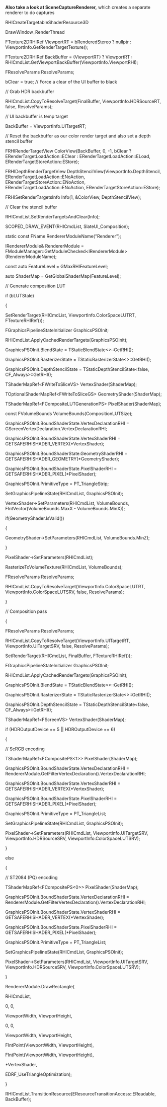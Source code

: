 **Also take a look at SceneCaptureRenderer,** which creates a separate renderer to do captures

RHICreateTargetableShaderResource3D

DrawWindow_RenderThread

FTexture2DRHIRef ViewportRT = bRenderedStereo ? nullptr : ViewportInfo.GetRenderTargetTexture();

FTexture2DRHIRef BackBuffer = (ViewportRT) ? ViewportRT : RHICmdList.GetViewportBackBuffer(ViewportInfo.ViewportRHI);

FResolveParams ResolveParams;

bClear = true; // Force a clear of the UI buffer to black

// Grab HDR backbuffer

RHICmdList.CopyToResolveTarget(FinalBuffer, ViewportInfo.HDRSourceRT, false, ResolveParams);

// UI backbuffer is temp target

BackBuffer = ViewportInfo.UITargetRT;

// Reset the backbuffer as our color render target and also set a depth stencil buffer

FRHIRenderTargetView ColorView(BackBuffer, 0, -1, bClear ? ERenderTargetLoadAction::EClear : ERenderTargetLoadAction::ELoad, ERenderTargetStoreAction::EStore);

FRHIDepthRenderTargetView DepthStencilView(ViewportInfo.DepthStencil, ERenderTargetLoadAction::ENoAction, ERenderTargetStoreAction::ENoAction, ERenderTargetLoadAction::ENoAction, ERenderTargetStoreAction::EStore);

FRHISetRenderTargetsInfo Info(1, &ColorView, DepthStencilView);

// Clear the stencil buffer

RHICmdList.SetRenderTargetsAndClear(Info);

SCOPED_DRAW_EVENT(RHICmdList, SlateUI_Composition);

static const FName RendererModuleName("Renderer");

IRendererModule& RendererModule = FModuleManager::GetModuleChecked&lt;IRendererModule>(RendererModuleName);

const auto FeatureLevel = GMaxRHIFeatureLevel;

auto ShaderMap = GetGlobalShaderMap(FeatureLevel);

// Generate composition LUT

if (bLUTStale)

{

SetRenderTarget(RHICmdList, ViewportInfo.ColorSpaceLUTRT, FTextureRHIRef());

FGraphicsPipelineStateInitializer GraphicsPSOInit;

RHICmdList.ApplyCachedRenderTargets(GraphicsPSOInit);

GraphicsPSOInit.BlendState = TStaticBlendState&lt;>::GetRHI();

GraphicsPSOInit.RasterizerState = TStaticRasterizerState&lt;>::GetRHI();

GraphicsPSOInit.DepthStencilState = TStaticDepthStencilState&lt;false, CF_Always>::GetRHI();

TShaderMapRef&lt;FWriteToSliceVS> VertexShader(ShaderMap);

TOptionalShaderMapRef&lt;FWriteToSliceGS> GeometryShader(ShaderMap);

TShaderMapRef&lt;FCompositeLUTGenerationPS> PixelShader(ShaderMap);

const FVolumeBounds VolumeBounds(CompositionLUTSize);

GraphicsPSOInit.BoundShaderState.VertexDeclarationRHI = GScreenVertexDeclaration.VertexDeclarationRHI;

GraphicsPSOInit.BoundShaderState.VertexShaderRHI = GETSAFERHISHADER_VERTEX(\*VertexShader);

GraphicsPSOInit.BoundShaderState.GeometryShaderRHI = GETSAFERHISHADER_GEOMETRY(\*GeometryShader);

GraphicsPSOInit.BoundShaderState.PixelShaderRHI = GETSAFERHISHADER_PIXEL(\*PixelShader);

GraphicsPSOInit.PrimitiveType = PT_TriangleStrip;

SetGraphicsPipelineState(RHICmdList, GraphicsPSOInit);

VertexShader->SetParameters(RHICmdList, VolumeBounds, FIntVector(VolumeBounds.MaxX - VolumeBounds.MinX));

if(GeometryShader.IsValid())

{

GeometryShader->SetParameters(RHICmdList, VolumeBounds.MinZ);

}

PixelShader->SetParameters(RHICmdList);

RasterizeToVolumeTexture(RHICmdList, VolumeBounds);

FResolveParams ResolveParams;

RHICmdList.CopyToResolveTarget(ViewportInfo.ColorSpaceLUTRT, ViewportInfo.ColorSpaceLUTSRV, false, ResolveParams);

}

// Composition pass

{

FResolveParams ResolveParams;

RHICmdList.CopyToResolveTarget(ViewportInfo.UITargetRT, ViewportInfo.UITargetSRV, false, ResolveParams);

SetRenderTarget(RHICmdList, FinalBuffer, FTextureRHIRef());

FGraphicsPipelineStateInitializer GraphicsPSOInit;

RHICmdList.ApplyCachedRenderTargets(GraphicsPSOInit);

GraphicsPSOInit.BlendState = TStaticBlendState&lt;>::GetRHI();

GraphicsPSOInit.RasterizerState = TStaticRasterizerState&lt;>::GetRHI();

GraphicsPSOInit.DepthStencilState = TStaticDepthStencilState&lt;false, CF_Always>::GetRHI();

TShaderMapRef&lt;FScreenVS> VertexShader(ShaderMap);

if (HDROutputDevice == 5 || HDROutputDevice == 6)

{

// ScRGB encoding

TShaderMapRef&lt;FCompositePS&lt;1>> PixelShader(ShaderMap);

GraphicsPSOInit.BoundShaderState.VertexDeclarationRHI = RendererModule.GetFilterVertexDeclaration().VertexDeclarationRHI;

GraphicsPSOInit.BoundShaderState.VertexShaderRHI = GETSAFERHISHADER_VERTEX(\*VertexShader);

GraphicsPSOInit.BoundShaderState.PixelShaderRHI = GETSAFERHISHADER_PIXEL(\*PixelShader);

GraphicsPSOInit.PrimitiveType = PT_TriangleList;

SetGraphicsPipelineState(RHICmdList, GraphicsPSOInit);

PixelShader->SetParameters(RHICmdList, ViewportInfo.UITargetSRV, ViewportInfo.HDRSourceSRV, ViewportInfo.ColorSpaceLUTSRV);

}

else

{

// ST2084 (PQ) encoding

TShaderMapRef&lt;FCompositePS&lt;0>> PixelShader(ShaderMap);

GraphicsPSOInit.BoundShaderState.VertexDeclarationRHI = RendererModule.GetFilterVertexDeclaration().VertexDeclarationRHI;

GraphicsPSOInit.BoundShaderState.VertexShaderRHI = GETSAFERHISHADER_VERTEX(\*VertexShader);

GraphicsPSOInit.BoundShaderState.PixelShaderRHI = GETSAFERHISHADER_PIXEL(\*PixelShader);

GraphicsPSOInit.PrimitiveType = PT_TriangleList;

SetGraphicsPipelineState(RHICmdList, GraphicsPSOInit);

PixelShader->SetParameters(RHICmdList, ViewportInfo.UITargetSRV, ViewportInfo.HDRSourceSRV, ViewportInfo.ColorSpaceLUTSRV);

}

RendererModule.DrawRectangle(

RHICmdList,

0, 0,

ViewportWidth, ViewportHeight,

0, 0,

ViewportWidth, ViewportHeight,

FIntPoint(ViewportWidth, ViewportHeight),

FIntPoint(ViewportWidth, ViewportHeight),

\*VertexShader,

EDRF_UseTriangleOptimization);

}

RHICmdList.TransitionResource(EResourceTransitionAccess::EReadable, BackBuffer);
